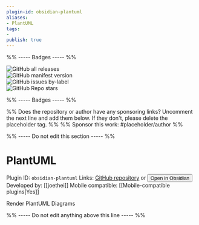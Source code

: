 ```yaml
---
plugin-id: obsidian-plantuml
aliases:
- PlantUML
tags: 
- 
publish: true
---
```


%% ----- Badges ----- %%

![GitHub all releases](https://img.shields.io/github/downloads/joethei/obsidian-plantuml/total?color=573E7A&logo=github&style=for-the-badge)   
![GitHub manifest version](https://img.shields.io/github/manifest-json/v/joethei/obsidian-plantuml?color=573E7A&logo=github&style=for-the-badge)   
![GitHub issues by-label](https://img.shields.io/github/issues/joethei/obsidian-plantuml/help%20wanted?color=573E7A&logo=github&style=for-the-badge)   
![GitHub Repo stars](https://img.shields.io/github/stars/joethei/obsidian-plantuml?color=573E7A&logo=github&style=for-the-badge)

%% ----- Badges ----- %%

%% Does the repository or author have any sponsoring links? Uncomment the next line and add them below. If they don't, please delete the placeholder tag. %%
%% Sponsor this work: #placeholder/author %%

%% ----- Do not edit this section ----- %%

# PlantUML

Plugin ID: `obsidian-plantuml`
Links: [GitHub repository](https://github.com/joethei/obsidian-plantuml) or [<button id=HH>Open in Obsidian</button>](obsidian://goto-plugin?id=obsidian-plantuml)
Developed by: [[joethei]]
Mobile compatible: [[Mobile-compatible plugins|Yes]]

Render PlantUML Diagrams

%% ----- Do not edit anything above this line ----- %% 
